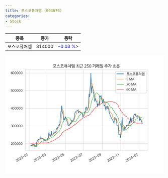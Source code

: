 ```yaml
---
title: 포스코퓨처엠 (003670)
categories:
- Stock
---
```


|종목|종가|등락|
|----|----|----|
|포스코퓨처엠|314000|<span style="color: blue">-0.03 %</span>>|

<!-- more -->

![003670](/assets/images/stock/003670.png)